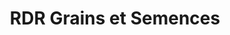 ---
title: "RDR Grains et Semences"
url: /nicolet/rdr-grains-et-semences/
shop: Landwirtschaftlich
---